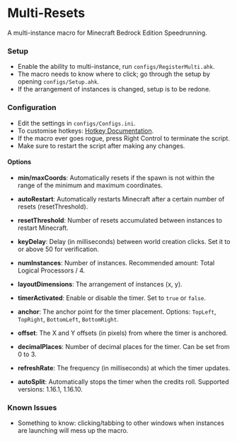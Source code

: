 # Multi-Resets

A multi-instance macro for Minecraft Bedrock Edition Speedrunning.

### Setup

- Enable the ability to multi-instance, run `configs/RegisterMulti.ahk`.
- The macro needs to know where to click; go through the setup by opening `configs/Setup.ahk`.
- If the arrangement of instances is changed, setup is to be redone.

### Configuration

- Edit the settings in `configs/Configs.ini`. 
- To customise hotkeys: [Hotkey Documentation](https://www.autohotkey.com/docs/v1/Hotkeys.htm).
- If the macro ever goes rogue, press Right Control to terminate the script.
- Make sure to restart the script after making any changes.

#### Options

- **min/maxCoords**: Automatically resets if the spawn is not within the range of the minimum and maximum coordinates.
- **autoRestart**: Automatically restarts Minecraft after a certain number of resets (resetThreshold).
- **resetThreshold**: Number of resets accumulated between instances to restart Minecraft.
- **keyDelay**: Delay (in milliseconds) between world creation clicks. Set it to or above 50 for verification.
- **numInstances**: Number of instances. Recommended amount: Total Logical Processors / 4.
- **layoutDimensions**: The arrangement of instances (x, y).

- **timerActivated**: Enable or disable the timer. Set to `true` or `false`.
- **anchor**: The anchor point for the timer placement. Options: `TopLeft`, `TopRight`, `BottomLeft`, `BottomRight`.
- **offset**: The X and Y offsets (in pixels) from where the timer is anchored.
- **decimalPlaces**: Number of decimal places for the timer. Can be set from 0 to 3.
- **refreshRate**: The frequency (in milliseconds) at which the timer updates.
- **autoSplit**: Automatically stops the timer when the credits roll. Supported versions: 1.16.1, 1.16.10.

### Known Issues

- Something to know: clicking/tabbing to other windows when instances are launching will mess up the macro.